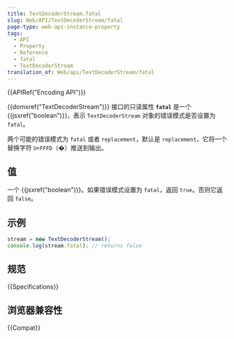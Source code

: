 ```yaml
---
title: TextDecoderStream.fatal
slug: Web/API/TextDecoderStream/fatal
page-type: web-api-instance-property
tags:
  - API
  - Property
  - Reference
  - fatal
  - TextDecoderStream
translation_of: Web/api/TextDecoderStream/fatal
---
```

{{APIRef("Encoding API")}}

{{domxref("TextDecoderStream")}} 接口的只读属性 **`fatal`** 是一个 {{jsxref("boolean")}}，表示 `TextDecoderStream` 对象的错误模式是否设置为 `fatal`。

两个可能的错误模式为 `fatal` 或者 `replacement`，默认是 `replacement`，它将一个替换字符 `U+FFFD`（�）推送到输出。

## 值

一个 {{jsxref("boolean")}}。如果错误模式设置为 `fatal`，返回 `true`。否则它返回 `false`。

## 示例

```js
stream = new TextDecoderStream();
console.log(stream.fatal); // returns false
```

## 规范

{{Specifications}}

## 浏览器兼容性

{{Compat}}

